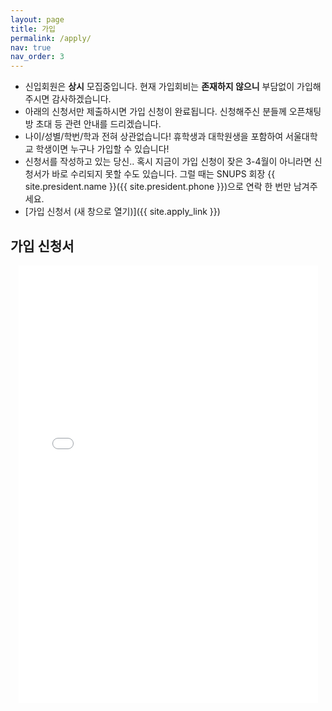 ```yaml
---
layout: page
title: 가입
permalink: /apply/
nav: true
nav_order: 3
---
```


- 신입회원은 **상시** 모집중입니다. 현재 가입회비는 **존재하지 않으니** 부담없이 가입해주시면 감사하겠습니다.
- 아래의 신청서만 제출하시면 가입 신청이 완료됩니다. 신청해주신 분들께 오픈채팅방 초대 등 관련 안내를 드리겠습니다.
- 나이/성별/학번/학과 전혀 상관없습니다! 휴학생과 대학원생을 포함하여 서울대학교 학생이면 누구나 가입할 수 있습니다!
- 신청서를 작성하고 있는 당신.. 혹시 지금이 가입 신청이 잦은 3-4월이 아니라면 신청서가 바로 수리되지 못할 수도 있습니다. 그럴 때는 SNUPS 회장 {{ site.president.name }}({{ site.president.phone }})으로 연락 한 번만 남겨주세요.
- [가입 신청서 (새 창으로 열기)]({{ site.apply_link }})

## 가입 신청서
<iframe src="{{ site.apply_link }}" style="width: 95%; height: 700px; margin: 10px auto; border: 0; display: block;"></iframe>
